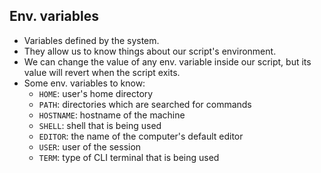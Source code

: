 ## Env. variables
* Variables defined by the system.
* They allow us to know things about our script's environment.
* We can change the value of any env. variable inside our script, but its value will revert when the script exits.
* Some env. variables to know:
  * `HOME`: user's home directory
  * `PATH`: directories which are searched for commands
  * `HOSTNAME`: hostname of the machine
  * `SHELL`: shell that is being used
  * `EDITOR`: the name of the computer's default editor
  * `USER`: user of the session
  * `TERM`: type of CLI terminal that is being used
